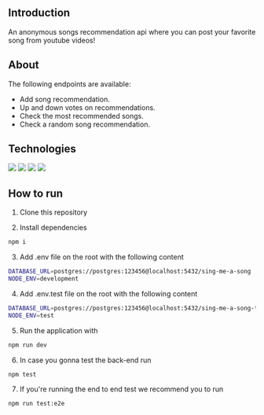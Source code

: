 ## Introduction

An anonymous songs recommendation api where you can post your favorite song from youtube videos!

## About

The following endpoints are available:

-   Add song recommendation.
-   Up and down votes on recommendations.
-   Check the most recommended songs.
-   Check a random song recommendation.

## Technologies

<img src="https://img.shields.io/badge/Node.js-339933?style=for-the-badge&logo=nodedotjs&logoColor=white"/>
<img src="https://img.shields.io/badge/Express.js-000000?style=for-the-badge&logo=express&logoColor=white"/>
<img src="https://img.shields.io/badge/Prisma-3982CE?style=for-the-badge&logo=Prisma&logoColor=white"/>
<img src="https://img.shields.io/badge/Jest-C21325?style=for-the-badge&logo=jest&logoColor=white"/>

## How to run

1. Clone this repository

2. Install dependencies

```bash
npm i
```

3. Add .env file on the root with the following content

```bash
DATABASE_URL=postgres://postgres:123456@localhost:5432/sing-me-a-song
NODE_ENV=development
```

4. Add .env.test file on the root with the following content

```bash
DATABASE_URL=postgres://postgres:123456@localhost:5432/sing-me-a-song-test
NODE_ENV=test
```

5.  Run the application with

```bash
npm run dev
```

6. In case you gonna test the back-end run

```bash
npm test
```

7. If you're running the end to end test we recommend you to run

```bash
npm run test:e2e
```
